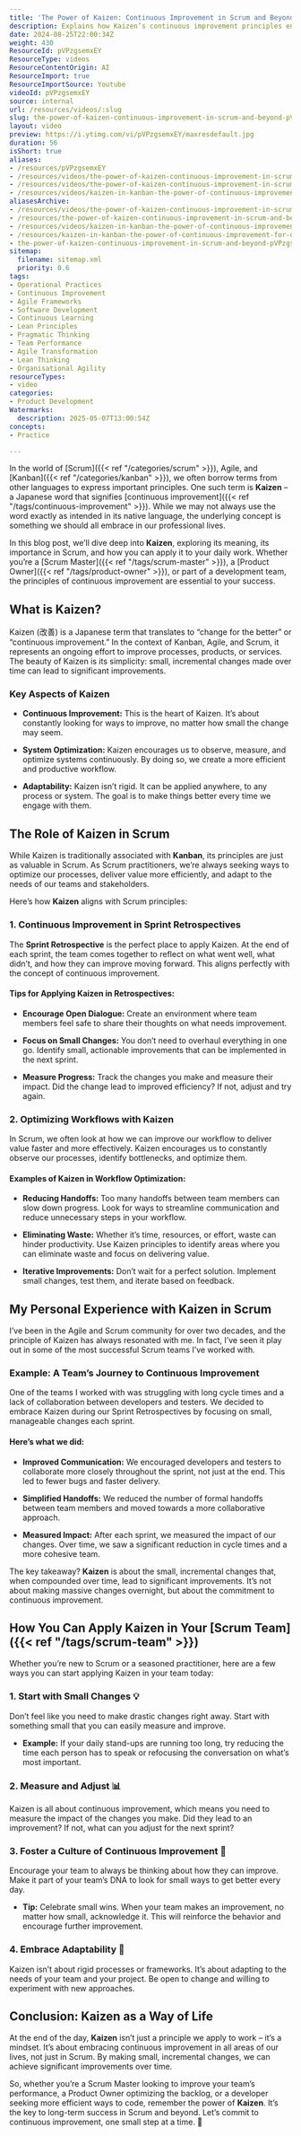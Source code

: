 ```yaml
---
title: 'The Power of Kaizen: Continuous Improvement in Scrum and Beyond'
description: Explains how Kaizen’s continuous improvement principles enhance Scrum and Agile teams, with practical tips for retrospectives, workflow optimisation, and team culture.
date: 2024-08-25T22:00:34Z
weight: 430
ResourceId: pVPzgsemxEY
ResourceType: videos
ResourceContentOrigin: AI
ResourceImport: true
ResourceImportSource: Youtube
videoId: pVPzgsemxEY
source: internal
url: /resources/videos/:slug
slug: the-power-of-kaizen-continuous-improvement-in-scrum-and-beyond-pVPzgsemxEY
layout: video
preview: https://i.ytimg.com/vi/pVPzgsemxEY/maxresdefault.jpg
duration: 56
isShort: true
aliases:
- /resources/pVPzgsemxEY
- /resources/videos/the-power-of-kaizen-continuous-improvement-in-scrum-and-beyond-pVPzgsemxEY
- /resources/videos/the-power-of-kaizen-continuous-improvement-in-scrum-and-beyond
- /resources/videos/kaizen-in-kanban-the-power-of-continuous-improvement-for-optimal-results
aliasesArchive:
- /resources/videos/the-power-of-kaizen-continuous-improvement-in-scrum-and-beyond
- /resources/the-power-of-kaizen-continuous-improvement-in-scrum-and-beyond
- /resources/videos/kaizen-in-kanban-the-power-of-continuous-improvement-for-optimal-results
- /resources/kaizen-in-kanban-the-power-of-continuous-improvement-for-optimal-results
- the-power-of-kaizen-continuous-improvement-in-scrum-and-beyond-pVPzgsemxEY
sitemap:
  filename: sitemap.xml
  priority: 0.6
tags:
- Operational Practices
- Continuous Improvement
- Agile Frameworks
- Software Development
- Continuous Learning
- Lean Principles
- Pragmatic Thinking
- Team Performance
- Agile Transformation
- Lean Thinking
- Organisational Agility
resourceTypes:
- video
categories:
- Product Development
Watermarks:
  description: 2025-05-07T13:00:54Z
concepts:
- Practice

---
```

In the world of [Scrum]({{< ref "/categories/scrum" >}}), Agile, and [Kanban]({{< ref "/categories/kanban" >}}), we often borrow terms from other languages to express important principles. One such term is **Kaizen** – a Japanese word that signifies [continuous improvement]({{< ref "/tags/continuous-improvement" >}}). While we may not always use the word exactly as intended in its native language, the underlying concept is something we should all embrace in our professional lives.

In this blog post, we’ll dive deep into **Kaizen**, exploring its meaning, its importance in Scrum, and how you can apply it to your daily work. Whether you’re a [Scrum Master]({{< ref "/tags/scrum-master" >}}), a [Product Owner]({{< ref "/tags/product-owner" >}}), or part of a development team, the principles of continuous improvement are essential to your success.

## What is Kaizen?

Kaizen (改善) is a Japanese term that translates to “change for the better” or “continuous improvement.” In the context of Kanban, Agile, and Scrum, it represents an ongoing effort to improve processes, products, or services. The beauty of Kaizen is its simplicity: small, incremental changes made over time can lead to significant improvements.

### Key Aspects of Kaizen

- **Continuous Improvement:** This is the heart of Kaizen. It’s about constantly looking for ways to improve, no matter how small the change may seem.

- **System Optimization:** Kaizen encourages us to observe, measure, and optimize systems continuously. By doing so, we create a more efficient and productive workflow.

- **Adaptability:** Kaizen isn’t rigid. It can be applied anywhere, to any process or system. The goal is to make things better every time we engage with them.

## The Role of Kaizen in Scrum

While Kaizen is traditionally associated with **Kanban**, its principles are just as valuable in Scrum. As Scrum practitioners, we’re always seeking ways to optimize our processes, deliver value more efficiently, and adapt to the needs of our teams and stakeholders.

Here’s how **Kaizen** aligns with Scrum principles:

### 1\. Continuous Improvement in Sprint Retrospectives

The **Sprint Retrospective** is the perfect place to apply Kaizen. At the end of each sprint, the team comes together to reflect on what went well, what didn’t, and how they can improve moving forward. This aligns perfectly with the concept of continuous improvement.

#### Tips for Applying Kaizen in Retrospectives:

- **Encourage Open Dialogue:** Create an environment where team members feel safe to share their thoughts on what needs improvement.

- **Focus on Small Changes:** You don’t need to overhaul everything in one go. Identify small, actionable improvements that can be implemented in the next sprint.

- **Measure Progress:** Track the changes you make and measure their impact. Did the change lead to improved efficiency? If not, adjust and try again.

### 2\. Optimizing Workflows with Kaizen

In Scrum, we often look at how we can improve our workflow to deliver value faster and more effectively. Kaizen encourages us to constantly observe our processes, identify bottlenecks, and optimize them.

#### Examples of Kaizen in Workflow Optimization:

- **Reducing Handoffs:** Too many handoffs between team members can slow down progress. Look for ways to streamline communication and reduce unnecessary steps in your workflow.

- **Eliminating Waste:** Whether it’s time, resources, or effort, waste can hinder productivity. Use Kaizen principles to identify areas where you can eliminate waste and focus on delivering value.

- **Iterative Improvements:** Don’t wait for a perfect solution. Implement small changes, test them, and iterate based on feedback.

## My Personal Experience with Kaizen in Scrum

I’ve been in the Agile and Scrum community for over two decades, and the principle of Kaizen has always resonated with me. In fact, I’ve seen it play out in some of the most successful Scrum teams I’ve worked with.

### Example: A Team’s Journey to Continuous Improvement

One of the teams I worked with was struggling with long cycle times and a lack of collaboration between developers and testers. We decided to embrace Kaizen during our Sprint Retrospectives by focusing on small, manageable changes each sprint.

#### Here’s what we did:

- **Improved Communication:** We encouraged developers and testers to collaborate more closely throughout the sprint, not just at the end. This led to fewer bugs and faster delivery.

- **Simplified Handoffs:** We reduced the number of formal handoffs between team members and moved towards a more collaborative approach.

- **Measured Impact:** After each sprint, we measured the impact of our changes. Over time, we saw a significant reduction in cycle times and a more cohesive team.

The key takeaway? **Kaizen** is about the small, incremental changes that, when compounded over time, lead to significant improvements. It’s not about making massive changes overnight, but about the commitment to continuous improvement.

## How You Can Apply Kaizen in Your [Scrum Team]({{< ref "/tags/scrum-team" >}})

Whether you’re new to Scrum or a seasoned practitioner, here are a few ways you can start applying Kaizen in your team today:

### 1\. Start with Small Changes 💡

Don’t feel like you need to make drastic changes right away. Start with something small that you can easily measure and improve.

- **Example:** If your daily stand-ups are running too long, try reducing the time each person has to speak or refocusing the conversation on what’s most important.

### 2\. Measure and Adjust 📊

Kaizen is all about continuous improvement, which means you need to measure the impact of the changes you make. Did they lead to an improvement? If not, what can you adjust for the next sprint?

### 3\. Foster a Culture of Continuous Improvement 🌱

Encourage your team to always be thinking about how they can improve. Make it part of your team’s DNA to look for small ways to get better every day.

- **Tip:** Celebrate small wins. When your team makes an improvement, no matter how small, acknowledge it. This will reinforce the behavior and encourage further improvement.

### 4\. Embrace Adaptability 🔄

Kaizen isn’t about rigid processes or frameworks. It’s about adapting to the needs of your team and your project. Be open to change and willing to experiment with new approaches.

## Conclusion: Kaizen as a Way of Life

At the end of the day, **Kaizen** isn’t just a principle we apply to work – it’s a mindset. It’s about embracing continuous improvement in all areas of our lives, not just in Scrum. By making small, incremental changes, we can achieve significant improvements over time.

So, whether you’re a Scrum Master looking to improve your team’s performance, a Product Owner optimizing the backlog, or a developer seeking more efficient ways to code, remember the power of **Kaizen**. It’s the key to long-term success in Scrum and beyond. Let’s commit to continuous improvement, one small step at a time. 🚀
